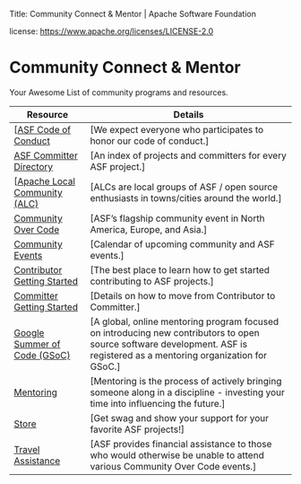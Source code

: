 Title: Community Connect & Mentor | Apache Software Foundation

license: https://www.apache.org/licenses/LICENSE-2.0

# Community Connect & Mentor 

Your Awesome List of community programs and resources.

| Resource    | Details |
|-----------|-------------|
| [[ASF Code of Conduct](https://apache.org/foundation/policies/conduct) |  [We expect everyone who participates to honor our code of conduct.] |
| [ASF Committer Directory](https://people.apache.org/) |  [An index of projects and committers for every ASF project.] |
| [[Apache Local Community (ALC)](https://cwiki.apache.org/confluence/display/COMDEV/Apache+Local+Community+-+ALC) |  [ALCs are local groups of ASF / open source enthusiasts in towns/cities around the world.] |
| [Community Over Code](https://communityovercode.org/) |  [ASF’s flagship community event in North America, Europe, and Asia.] |
| [Community Events](https://events.apache.org/) |  [Calendar of upcoming community and ASF events.] |
| [Contributor Getting Started](https://community.apache.org/) |  [The best place to learn how to get started contributing to ASF projects.] |
| [Committer Getting Started](https://community.apache.org/contributors/) |  [Details on how to move from Contributor to Committer.] |
| [Google Summer of Code (GSoC)](https://community.apache.org/gsoc/) |  [A global, online mentoring program focused on introducing new contributors to open source software development. ASF is registered as a mentoring organization for GSoC.] |
| [Mentoring](https://community.apache.org/mentoring/) |  [Mentoring is the process of actively bringing someone along in a discipline - investing your time into influencing the future.] |
| [Store](https://www.redbubble.com/people/comdev/shop) |  [Get swag and show your support for your favorite ASF projects!] |
| [Travel Assistance](https://tac.apache.org/) |  [ASF provides financial assistance to those who would otherwise be unable to attend various Community Over Code events.] |
